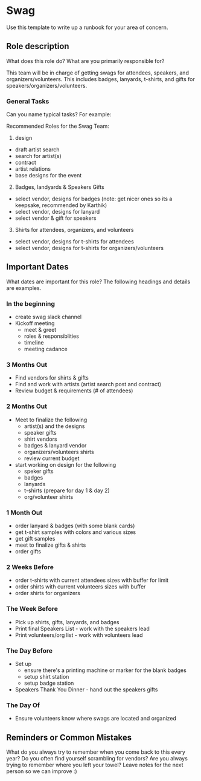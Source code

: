 # Swag

Use this template to write up a runbook for your area of concern.

## Role description

What does this role do? What are you primarily responsible for?

This team will be in charge of getting swags for attendees, speakers, and organizers/volunteers.
This includes badges, lanyards, t-shirts, and gifts for speakers/organizers/volunteers.

### General Tasks

Can you name typical tasks? For example:

Recommended Roles for the Swag Team:
1. design
- draft artist search
- search for artist(s)
- contract
- artist relations
- base designs for the event
2. Badges, landyards & Speakers Gifts
  - select vendor, designs for badges (note: get nicer ones so its a keepsake, recommended by Karthik)
  - select vendor, designs for lanyard
  - select vendor & gift for speakers
3. Shirts for attendees, organizers, and volunteers
  - select vendor, designs for t-shirts for attendees
  - select vendor, designs for t-shirts for organizers/volunteers

## Important Dates

What dates are important for this role? The following headings and details are examples.

### In the beginning

* create swag slack channel
* Kickoff meeting
  * meet & greet
  * roles & responsiblities
  * timeline
  * meeting cadance 

### 3 Months Out

* Find vendors for shirts & gifts
* Find and work with artists (artist search post and contract)
* Review budget & requirements (# of attendees)

### 2 Months Out

* Meet to finalize the following
  * artist(s) and the designs
  * speaker gifts
  * shirt vendors
  * badges & lanyard vendor
  * organizers/volunteers shirts
  * review current budget
* start working on design for the following
  * speker gifts
  *  badges
  *  lanyards
  *  t-shirts (prepare for day 1 & day 2)
  *  org/volunteer shirts

### 1 Month Out

* order lanyard & badges (with some blank cards)
* get t-shirt samples with colors and various sizes
* get gift samples
* meet to finalize gifts & shirts
* order gifts

### 2 Weeks Before
* order t-shirts with current attendees sizes with buffer for limit
* order shirts with current volunteers sizes with buffer
* order shirts for organizers

### The Week Before

* Pick up shirts, gifts, lanyards, and badges
* Print final Speakers List - work with the speakers lead
* Print volunteers/org list - work with volunteers lead

### The Day Before

* Set up
  * ensure there's a printing machine or marker for the blank badges
  * setup shirt station
  * setup badge station
* Speakers Thank You Dinner - hand out the speakers gifts

### The Day Of

* Ensure volunteers know where swags are located and organized

## Reminders or Common Mistakes

What do you always try to remember when you come back to this every year? Do you often find yourself scrambling for vendors? Are you always trying to remember where you left your towel? Leave notes for the next person so we can improve :)

